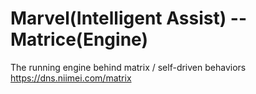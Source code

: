 # Marvel(Intelligent Assist) -- Matrice(Engine)
The running engine behind matrix / self-driven behaviors https://dns.niimei.com/matrix
